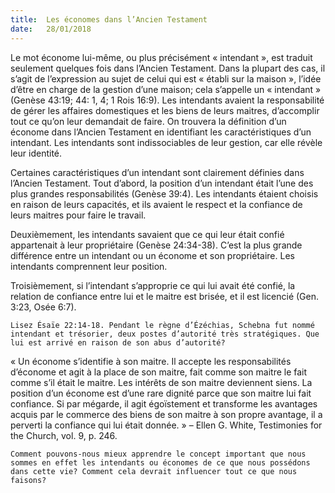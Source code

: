 ```yaml
---
title:  Les économes dans l’Ancien Testament
date:   28/01/2018
---
```


Le mot économe lui-même, ou plus précisément « intendant », est traduit seulement quelques fois dans l’Ancien Testament. Dans la plupart des cas, il s’agit de l’expression au sujet de celui qui est « établi sur la maison », l’idée d’être en charge de la gestion d’une maison; cela s’appelle un « intendant » (Genèse 43:19; 44: 1, 4; 1 Rois 16:9). Les intendants avaient la responsabilité de gérer les affaires domestiques et les biens de leurs maitres, d’accomplir tout ce qu’on leur demandait de faire. On trouvera la définition d’un économe dans l’Ancien Testament en identifiant les caractéristiques d’un intendant. Les intendants sont indissociables de leur gestion, car elle révèle leur identité. 

Certaines caractéristiques d’un intendant sont clairement définies dans l’Ancien Testament. Tout d’abord, la position d’un intendant était l’une des plus grandes responsabilités (Genèse 39:4). Les intendants étaient choisis en raison de leurs capacités, et ils avaient le respect et la confiance de leurs maitres pour faire le travail. 

Deuxièmement, les intendants savaient que ce qui leur était confié appartenait à leur propriétaire (Genèse 24:34-38). C’est la plus grande différence entre un intendant ou un économe et son propriétaire. Les intendants comprennent leur position. 

Troisièmement, si l’intendant s’approprie ce qui lui avait été confié, la relation de confiance entre lui et le maitre est brisée, et il est licencié (Gen. 3:23, Osée 6:7).

`Lisez Ésaïe 22:14-18. Pendant le règne d’Ézéchias, Schebna fut nommé intendant et trésorier, deux postes d’autorité très stratégiques. Que lui est arrivé en raison de son abus d’autorité?`

« Un économe s’identifie à son maitre. Il accepte les responsabilités d’économe et agit à la place de son maitre, fait comme son maitre le fait comme s’il était le maitre. Les intérêts de son maitre deviennent siens. La position d’un économe est d’une rare dignité parce que son maitre lui fait confiance. Si par mégarde, il agit égoïstement et transforme les avantages acquis par le commerce des biens de son maitre à son propre avantage, il a perverti la confiance qui lui était donnée. » – Ellen G. White, Testimonies for the Church, vol. 9, p. 246. 

`Comment pouvons-nous mieux apprendre le concept important que nous sommes en effet les intendants ou économes de ce que nous possédons dans cette vie? Comment cela devrait influencer tout ce que nous faisons?`